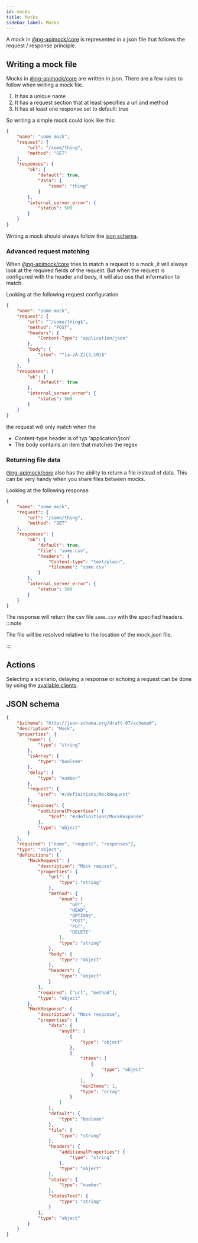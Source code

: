 ```yaml
---
id: mocks
title: Mocks
sidebar_label: Mocks
---
```

A mock in [@ng-apimock/core](https://github.com/ng-apimock/core) is represented in a json file that follows the request / response principle.

## Writing a mock file
Mocks in [@ng-apimock/core](https://github.com/ng-apimock/core) are written in json.
There are a few rules to follow when writing a mock file.
1. It has a unique name
2. It has a request section that at least specifies a url and method
3. It has at least one response set to default: true

So writing a simple mock could look like this:
```json
{
    "name": "some mock",
    "request": {
        "url": "/some/thing",
        "method": "GET"
    },
    "responses": {
        "ok": {
            "default": true,
            "data": {
                "some": "thing"
            }
        },
        "internal_server_error": {
            "status": 500
        }
    }   
}
```
Writing a mock should always follow the [json schema](#json-schema).

### Advanced request matching
When [@ng-apimock/core](https://github.com/ng-apimock/core) tries to match a request to a mock ,it will always look at the required fields of the request.
But when the request is configured with the header and body, it will also use that information to match.

Looking at the following request configuration
```json
{
    "name": "some mock",
    "request": {
        "url": "^/some/thing$",
        "method": "POST",
        "headers": {
            "Content-Type": "application/json"
        },
        "body": {
            "item": "^[a-zA-Z]{3,10}$"
        }
    },
    "responses": {
        "ok": {
            "default": true
        },
        "internal_server_error": {
            "status": 500
        }
    }
}

```
the request will only match when the 
- Content-type header is of typ 'application/json'
- The body contains an item that matches the regex

### Returning file data
[@ng-apimock/core](https://github.com/ng-apimock/core) also has the ability to return a file instead of data.
This can be very handy when you share files between mocks.

Looking at the following response 
```json
{
    "name": "some mock",
    "request": {
        "url": "/some/thing",
        "method": "GET"
    },
    "responses": {
        "ok": {
            "default": true,
            "file": "some.csv",
            "headers": {
                "Content-type": "text/plain",
                "filename": "some.csv"
            }
        },
        "internal_server_error": {
            "status": 500
        }
    }   
}
```

The response will return the csv file `some.csv` with the specified headers.
:::note 

The file will be resolved relative to the location of the mock.json file.

:::

## Actions
Selecting a scenario, delaying a response or echoing a request can be done by using the [available clients](plugins).

## JSON schema
```json
{
    "$schema": "http://json-schema.org/draft-07/schema#",
    "description": "Mock",
    "properties": {
        "name": {
            "type": "string"
        },
        "isArray": {
            "type": "boolean"
        },
        "delay": {
            "type": "number"
        },
        "request": {
            "$ref": "#/definitions/MockRequest"
        },
        "responses": {
            "additionalProperties": {
                "$ref": "#/definitions/MockResponse"
            },
            "type": "object"
        }
    },
    "required": ["name", "request", "responses"],
    "type": "object",
    "definitions": {
        "MockRequest": {
            "description": "Mock request",
            "properties": {
                "url": {
                    "type": "string"
                },
                "method": {
                    "enum": [
                        "GET",
                        "HEAD",
                        "OPTIONS",
                        "POST",
                        "PUT",
                        "DELETE"
                    ],
                    "type": "string"
                },
                "body": {
                    "type": "object"
                },
                "headers": {
                    "type": "object"
                }
            },
            "required": ["url", "method"],
            "type": "object"
        },
        "MockResponse": {
            "description": "Mock response",
            "properties": {
                "data": {
                    "anyOf": [
                        {
                            "type": "object"
                        },
                        {
                            "items": [
                                {
                                    "type": "object"
                                }
                            ],
                            "minItems": 1,
                            "type": "array"
                        }
                    ]
                },
                "default": {
                    "type": "boolean"
                },
                "file": {
                    "type": "string"
                },
                "headers": {
                    "additionalProperties": {
                        "type": "string"
                    },
                    "type": "object"
                },
                "status": {
                    "type": "number"
                },
                "statusText": {
                    "type": "string"
                }
            },
            "type": "object"
        }
    }
}



```
